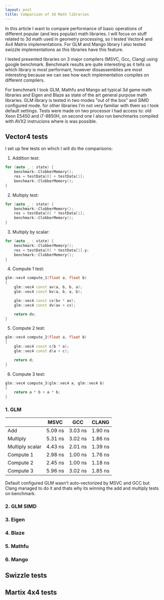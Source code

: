 ```yaml
---
layout: post
title: Comparison of 3d Math libraries
---
```


In this article I want to compare performance of basic operations of different popular (and less popular) math libraries. I will focus on stuff related to 3d math used in geometry processing, so I tested Vector4 and 4x4 Matrix implementations. For GLM and Mango library I also tested swizzle implementations as this libraries have this feature.

I tested presented libraries on 3 major compilers (MSVC, Gcc, Clang) using google benchmark. Benchmark results are quite interesting as it tells us which library is most performant, however dissassemblies are most interesting because we can see how each implementation compiles on different compilers.

For benchmark I took GLM, Mathfu and Mango ad typical 3d game math libraries and Eigen and Blaze as state of the art general purpose math libraries. GLM library is tested in two modes "out of the box" and SIMD configured mode. for other libraries I'm not very familiar with them so I took default settings. Tests were made on two processor I had access to: old Xeon E5450 and i7-8850H, on second one I also run benchmarks compiled with AVX2 instrucions where is was possible.

## Vector4 tests

I set up few tests on which I will do the comparisons:
    
1. Addition test:
    
```c++
for (auto _ : state) {
    benchmark::ClobberMemory();
    res = testData[0] + testData[1];
    benchmark::ClobberMemory();
}
```
    
2. Multiply test:
    
```c++
for (auto _ : state) {
    benchmark::ClobberMemory();
    res = testData[0] * testData[1];
    benchmark::ClobberMemory();
}
```
        
3. Multiply by scalar:

```c++    
for (auto _ : state) {
    benchmark::ClobberMemory();
    res = testData[0] * testData[1].y;
    benchmark::ClobberMemory();
}
```       

4. Compute 1 test:

```c++    
glm::vec4 compute_1(float a, float b)
{
    glm::vec4 const av(a, b, b, a);
    glm::vec4 const bv(a, b, a, b);

    glm::vec4 const cv(bv * av);
    glm::vec4 const dv(av + cv);

    return dv;
}
```
    
5. Compute 2 test:

```c++    
glm::vec4 compute_2(float a, float b)
{
    glm::vec4 const c(b * a);
    glm::vec4 const d(a + c);

    return d;
}
```
    
6. Compute 3 test:

```c++    
glm::vec4 compute_3(glm::vec4 a, glm::vec4 b)
{
    return a * b + a * b;
}
```

### 1. GLM
    
|                  | MSVC    | GCC     | CLANG   |
| ---------------- | ------- | ------- | ------- |
| Add              | 5.09 ns | 3.03 ns | 1.90 ns |
| Multiply         | 5.31 ns | 3.02 ns | 1.86 ns |
| Multiply scalar  | 4.43 ns | 2.01 ns | 1.39 ns |
| Compute 1        | 2.98 ns | 1.00 ns | 1.76 ns |
| Compute 2        | 2.45 ns | 1.00 ns | 1.18 ns |
| Compute 3        | 5.96 ns | 3.02 ns | 1.85 ns |
    
Default configured GLM wasn't auto-vectorized by MSVC and GCC but Clang managed to do it and thats why its winning the add and multiply tests on benchmark.

### 2. GLM SIMD

### 3. Eigen

### 4. Blaze

### 5. Mathfu

### 6. Mango

## Swizzle tests

## Martix 4x4 tests

